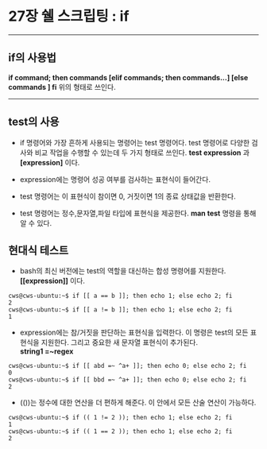 # 27장 쉘 스크립팅 : if
***

## if의 사용법

**if command; then commands
\[elif commands; then commands...\]
\[else commands \]
fi** 
위의 형태로 쓰인다.

***

## test의 사용

* if 명령어와 가장 흔하게 사용되는 명령어는 test 명령어다. test 명령어로 다양한 검사와 비교 작업을
수행할 수 있는데 두 가지 형태로 쓰인다.
        **test expression** 과 **\[expression\]** 이다.
* expression에는 명령어 성공 여부를 검사하는 표현식이 들어간다.      
* test 명령어는 이 표현식이 참이면 0, 거짓이면 1의 종료 상태값을 반환한다.

* test 명령어는 정수,문자열,파일 타입에 표현식을 제공한다. **man test** 명령을 통해 알 수 있다.
 
## 현대식 테스트

* bash의 최신 버전에는 test의 역할을 대신하는 합성 명령어를 지원한다. **\[\[expression\]\]** 이다.
```
cws@cws-ubuntu:~$ if [[ a == b ]]; then echo 1; else echo 2; fi 
2
cws@cws-ubuntu:~$ if [[ a != b ]]; then echo 1; else echo 2; fi 
1

```
* expression에는 참/거짓을 판단하는 표현식을 입력한다. 이 명령은 test의 모든 표현식을 지원한다.
그리고 중요한 새 문자열 표현식이 추가된다.                
    **string1 =~regex**
```
cws@cws-ubuntu:~$ if [[ abd =~ ^a+ ]]; then echo 0; else echo 2; fi
0
cws@cws-ubuntu:~$ if [[ bbd =~ ^a+ ]]; then echo 0; else echo 2; fi
2

```



* (())는 정수에 대한 연산을 더 편하게 해준다. 이 안에서 모든 산술 연산이 가능하다.
```
cws@cws-ubuntu:~$ if (( 1 != 2 )); then echo 1; else echo 2; fi 
1
cws@cws-ubuntu:~$ if (( 1 == 2 )); then echo 1; else echo 2; fi 
2

```